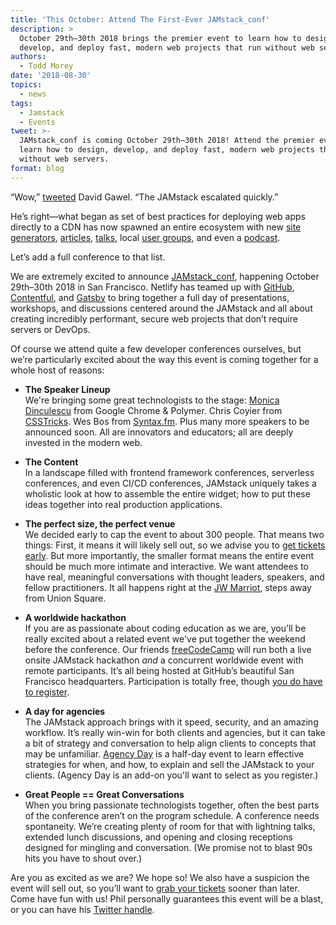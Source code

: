 ```yaml
---
title: 'This October: Attend The First-Ever JAMstack_conf'
description: >
  October 29th–30th 2018 brings the premier event to learn how to design,
  develop, and deploy fast, modern web projects that run without web servers.
authors:
  - Todd Morey
date: '2018-08-30'
topics:
  - news
tags:
  - Jamstack
  - Events
tweet: >-
  JAMstack_conf is coming October 29th–30th 2018! Attend the premier event to
  learn how to design, develop, and deploy fast, modern web projects that run
  without web servers.
format: blog
---
```

“Wow,” [tweeted](https://twitter.com/dawgawel/status/1034706354022297601) David Gawel. “The JAMstack escalated quickly.”

He’s right—what began as set of best practices for deploying web apps directly to a CDN has now spawned an entire ecosystem with new [site generators](https://www.staticgen.com/), [articles](https://www.netlify.com/blog/2017/03/16/smashing-magazine-just-got-10x-faster/), [talks](https://www.youtube.com/watch?time_continue=1&v=uWTMEDEPw8c), local [user groups](https://jamstack.org/community/), and even a [podcast](https://www.heavybit.com/library/podcasts/jamstack-radio/). 

Let’s add a full conference to that list. 

We are extremely excited to announce [JAMstack_conf](https://jamstackconf.com/), happening October 29th–30th 2018 in San Francisco. Netlify has teamed up with [GitHub](https://github.com/), [Contentful](https://www.contentful.com/), and [Gatsby](https://www.gatsbyjs.org/) to bring together a full day of presentations, workshops, and discussions centered around the JAMstack and all about creating incredibly performant, secure web projects that don’t require servers or DevOps.

Of course we attend quite a few developer conferences ourselves, but we’re particularly excited about the way this event is coming together for a whole host of reasons:

* **The Speaker Lineup**\
  We're bringing some great technologists to the stage:  [Monica Dinculescu](https://twitter.com/notwaldorf) from Google Chrome & Polymer. Chris Coyier from [CSSTricks](https://css-tricks.com/). Wes Bos from [Syntax.fm](https://syntax.fm/).  Plus many more speakers to be announced soon. All are innovators and educators; all are deeply invested in the modern web.

* **The Content**\
  In a landscape filled with frontend framework conferences, serverless conferences, and even CI/CD conferences, JAMstack uniquely takes a wholistic look at how to assemble the entire widget; how to put these ideas together into real production applications.

* **The perfect size, the perfect venue**\
  We decided early to cap the event to about 300 people. That means two things: First, it means it will likely sell out, so we advise you to [get tickets early](https://ti.to/netlify/jamstackconf). But more importantly, the smaller format means the entire event should be much more intimate and interactive. We want attendees to have real, meaningful conversations with thought leaders, speakers, and fellow practitioners. It all happens right at the [JW Marriot](https://www.google.com/maps/place/JW+Marriott+San+Francisco+Union+Square/@37.7883189,-122.4126841,17z/data=!3m1!4b1!4m16!1m8!3m7!1s0x8085808e66e4b8ad:0xfd86b52bbc39266!2sJW+Marriott+San+Francisco+Union+Square!5m1!1s2018-09-03!8m2!3d37.7883189!4d-122.4104901!3m6!1s0x8085808e66e4b8ad:0xfd86b52bbc39266!5m1!1s2018-09-03!8m2!3d37.7883189!4d-122.4104901), steps away from Union Square.

* **A worldwide hackathon**\
  If you are as passionate about coding education as we are, you’ll be really excited about a related event we've put together the weekend before the conference.  Our friends [freeCodeCamp](https://hackathon.freecodecamp.org) will run both a live onsite JAMstack hackathon _and_ a concurrent worldwide event with remote participants. It’s all being hosted at GitHub’s beautiful San Francisco headquarters. Participation is totally free, though [you do have to register](https://hackathon.freecodecamp.org/).

* **A day for agencies**\
  The JAMstack approach brings with it speed, security, and an amazing workflow. It’s really win-win for both clients and agencies, but it can take a bit of strategy and conversation to help align clients to concepts that may be unfamiliar. [Agency Day](https://jamstackconf.com/schedule) is a half-day event to learn effective strategies for when, and how, to explain and sell the JAMstack to your clients. (Agency Day is an add-on you'll want to select as you register.)

* **Great People == Great Conversations**\
  When you bring passionate technologists together, often the best parts of the conference aren’t on the program schedule. A conference needs spontaneity. We’re creating plenty of room for that with lightning talks, extended lunch discussions, and opening and closing receptions designed for mingling and conversation. (We promise not to blast 90s hits you have to shout over.) 

Are you as excited as we are? We hope so! We also have a suspicion the event will sell out, so you’ll want to [grab your tickets](https://ti.to/netlify/jamstackconf) sooner than later. Come have fun with us! Phil personally guarantees this event will be a blast, or you can have his [Twitter handle](https://twitter.com/philhawksworth).
